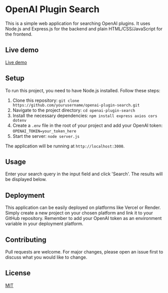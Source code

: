 # OpenAI Plugin Search

This is a simple web application for searching OpenAI plugins. It uses Node.js and Express.js for the backend and plain HTML/CSS/JavaScript for the frontend.

## Live demo

[Live demo](https://openaipluginsearch.onrender.com/)

## Setup

To run this project, you need to have Node.js installed. Follow these steps:

1. Clone this repository: `git clone https://github.com/yourusername/openai-plugin-search.git`
2. Navigate to the project directory: `cd openai-plugin-search`
3. Install the necessary dependencies: `npm install express axios cors dotenv`
4. Create a `.env` file in the root of your project and add your OpenAI token: `OPENAI_TOKEN=your_token_here`
5. Start the server: `node server.js`

The application will be running at `http://localhost:3000`.


## Usage

Enter your search query in the input field and click 'Search'. The results will be displayed below.

## Deployment

This application can be easily deployed on platforms like Vercel or Render. Simply create a new project on your chosen platform and link it to your GitHub repository. Remember to add your OpenAI token as an environment variable in your deployment platform.

## Contributing

Pull requests are welcome. For major changes, please open an issue first to discuss what you would like to change.

## License

[MIT](https://choosealicense.com/licenses/mit/)
